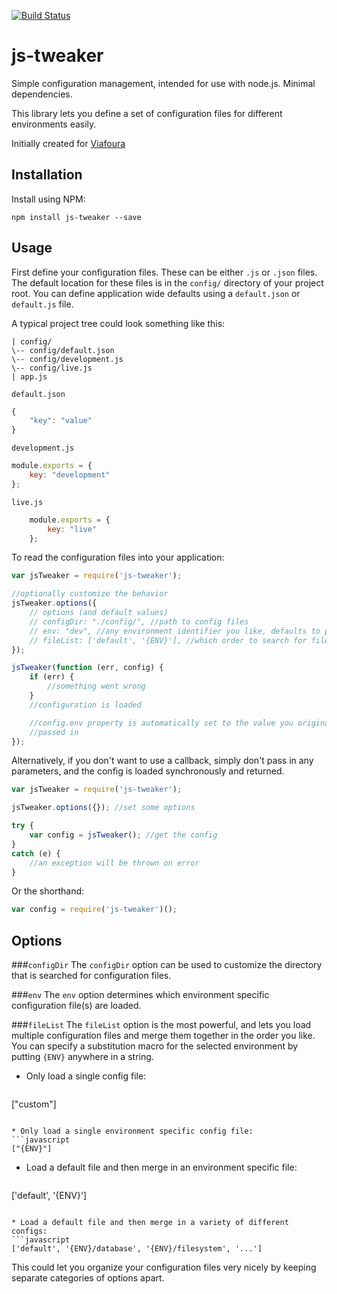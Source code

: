 [![Build Status](https://travis-ci.org/etlgfx/js-tweaker.svg?branch=master)](https://travis-ci.org/etlgfx/js-tweaker)
# js-tweaker
Simple configuration management, intended for use with node.js. Minimal
dependencies.

This library lets you define a set of configuration files for different
environments easily.

Initially created for [Viafoura](https://github.com/viafoura)

## Installation
Install using NPM:

`npm install js-tweaker --save`

## Usage
First define your configuration files. These can be either `.js` or `.json`
files. The default location for these files is in the `config/` directory of
your project root. You can define application wide defaults using a `default.json` or
`default.js` file.

A typical project tree could look something like this:

```
| config/
\-- config/default.json
\-- config/development.js
\-- config/live.js
| app.js
```

`default.json`

```javascript
{
    "key": "value"
}
```

`development.js`

```javascript
module.exports = {
    key: "development"
};
```

`live.js`

```javascript
    module.exports = {
        key: "live"
    };
```

To read the configuration files into your application:

```javascript
var jsTweaker = require('js-tweaker');

//optionally customize the behavior
jsTweaker.options({
    // options (and default values)
    // configDir: "./config/", //path to config files
    // env: "dev", //any environment identifier you like, defaults to process.env.NODE_ENV or 'development'
    // fileList: ['default', '{ENV}'], //which order to search for files
});

jsTweaker(function (err, config) {
    if (err) {
        //something went wrong
    }
    //configuration is loaded

    //config.env property is automatically set to the value you originally
    //passed in
});
```

Alternatively, if you don't want to use a callback, simply don't pass in any
parameters, and the config is loaded synchronously and returned.

```javascript
var jsTweaker = require('js-tweaker');

jsTweaker.options({}); //set some options

try {
    var config = jsTweaker(); //get the config
}
catch (e) {
    //an exception will be thrown on error
}
```

Or the shorthand:

```javascript
var config = require('js-tweaker')();
```

## Options

###`configDir`
The `configDir` option can be used to customize the directory that is searched
for configuration files.

###`env`
The `env` option determines which environment specific configuration file(s) are
loaded.

###`fileList`
The `fileList` option is the most powerful, and lets you load multiple
configuration files and merge them together in the order you like. You can
specify a substitution macro for the selected environment by putting `{ENV}`
anywhere in a string.

* Only load a single config file:
  ```javascript
["custom"]
  ```

* Only load a single environment specific config file:
  ```javascript
["{ENV}"]
  ```

* Load a default file and then merge in an environment specific file:
  ```javascript
['default', '{ENV}']
  ```

* Load a default file and then merge in a variety of different configs:
  ```javascript
['default', '{ENV}/database', '{ENV}/filesystem', '...']
  ```
  This could let you organize your configuration files very nicely by keeping
  separate categories of options apart.

